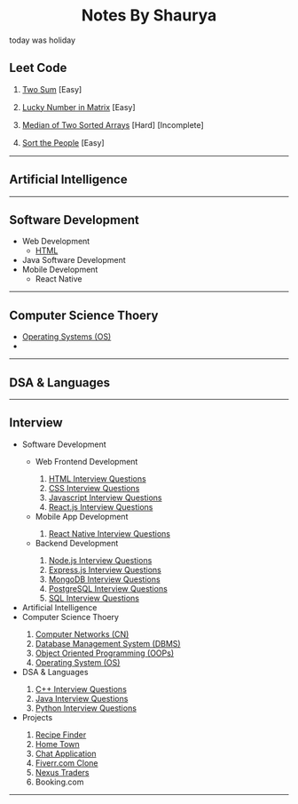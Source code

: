 <h1 style="text-align: center">Notes By Shaurya</h1>

today was holiday

<h2>Leet Code</h2>
<ol>
  <li style="margin-bottom: 15px">
    <a href="/DSA and Languages/LeetCode/TwoSum.md">Two Sum</a>
    [Easy]
  </li>
  <li style="margin-bottom: 15px">
    <a href="/DSA and Languages/LeetCode/Lucky Numbers in a Matrix.md"
      >Lucky Number in Matrix</a
    >
    [Easy]
  </li>
  <li style="margin-bottom: 15px">
    <a href="/DSA and Languages/LeetCode/Median of Two Sorted Arrays.md"
      >Median of Two Sorted Arrays</a>
		[Hard] [Incomplete]
  </li>
  <li style="margin-bottom: 15px">
    <a href="/DSA and Languages/LeetCode/Sort the People.md"
      >Sort the People</a>
		[Easy]
  </li>
</ol>
<hr />

<h2>Artificial Intelligence</h2>
<hr />

<h2>Software Development</h2>

- Web Development
    - [HTML](Development/Web/HTML.md)
- Java Software Development
- Mobile Development
    - React Native

<hr />

<h2>Computer Science Thoery</h2>

- [Operating Systems (OS)](/CS%20Theory/Operating%20Systems%20(OS)/OS.md)
-

<hr />

<h2>DSA & Languages</h2>
<hr />

<h2>Interview</h2>
<ul>
	<li>Software Development</li>
	<ul>
		<li>Web Frontend Development</li>
		<ol>
			<li><a href="/Interview/Software Development/HTML-Interview.md">HTML Interview Questions</a></li>
			<li><a href="/Interview/Software Development/CSS-Interview.md">CSS Interview Questions</a></li>
			<li><a href="/Interview/Software Development/JavaScript-Interview.md">Javascript Interview Questions</a></li>
			<li><a href="/Interview/Software Development/React.js-Interview.md">React.js Interview Questions</a></li>
		</ol>
		<li>Mobile App Development</li>
		<ol>
			<li><a href="/Interview/Software Development/ReactNative-Interview.md">React Native Interview Questions</a></li>
		</ol>
		<li>Backend Development</li>
		<ol>
			<li><a href="/Interview/Software Development/Node.js-Interview.md">Node.js Interview Questions</a></li>
			<li><a href="/Interview/Software Development/Express.js-Interview.md">Express.js Interview Questions</a></li>
			<li><a href="/Interview/Software Development/MongoDB-Interview.md">MongoDB Interview Questions</a></li>
			<li><a href="/Interview/Software Development/PostgreSQL-Interview.md">PostgreSQL Interview Questions</a></li>
			<li><a href="/Interview/Software Development/SQL-Interview.md">SQL Interview Questions</a></li>
		</ol>
	</ul>
	<li>Artificial Intelligence</li>
	<li>Computer Science Thoery</li>
	<ol>
		<li><a href="/Interview/CS Theory/CN-Interview.md">Computer Networks (CN)</a></li>
		<li><a href="/Interview/CS Theory/DBMS-Interview.md">Database Management System (DBMS)</a></li>
		<li><a href="/Interview/CS Theory/OOPs-Interview.md">Object Oriented Programming (OOPs)</a></li>
		<li><a href="/Interview/CS Theory/OS-Interview.md">Operating System (OS)</a></li>
	</ol>
	<li>DSA & Languages</li>
	<ol>
		<li><a href="/Interview/DSA and Languages/C++-Interview.md">C++ Interview Questions</a></li>
		<li><a href="/Interview/DSA and Languages/Java-Interview.md">Java Interview Questions</a></li>
		<li><a href="/Interview/DSA and Languages/Python-Interview.md">Python Interview Questions</a></li>
	</ol>
	<li>Projects</li>
	<ol>
		<li><a href="https://github.com/ShauryaChawan/Recipe-Finder">Recipe Finder</a></li>
		<li><a href="https://github.com/ShauryaChawan/Home-Town">Home Town</a></li>
		<li><a href="https://github.com/ShauryaChawan/Chat-Application">Chat Application</a></li>
		<li><a href="https://github.com/ShauryaChawan/Fiverr-Clone">Fiverr.com Clone</a></li>
		<li><a href="https://lucky-treacle-28f419.netlify.app/">Nexus Traders</a></li>
		<li>Booking.com</li>
	</ol>
</ul>
<hr />
